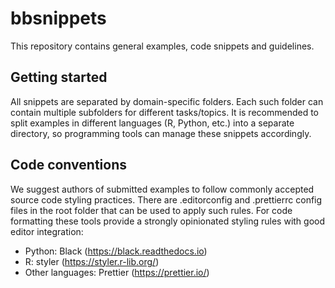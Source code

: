 bbsnippets
==========

This repository contains general examples, code snippets and guidelines.

Getting started
---------------

All snippets are separated by domain-specific folders. Each such folder can contain multiple subfolders for different
tasks/topics. It is recommended to split examples in different languages (R, Python, etc.) into a separate directory,
so programming tools can manage these snippets accordingly. 

Code conventions
----------------

We suggest authors of submitted examples to follow commonly accepted source code styling practices. There are
.editorconfig and .prettierrc config files in the root folder that can be used to apply such rules. For code formatting
these tools provide a strongly opinionated styling rules with good editor integration:

- Python: Black (https://black.readthedocs.io)
- R: styler (https://styler.r-lib.org/)
- Other languages: Prettier (https://prettier.io/)
